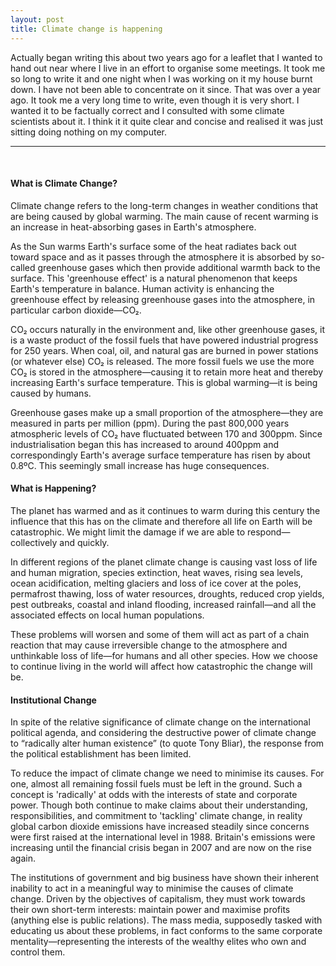 ```yaml
---
layout: post
title: Climate change is happening
---
```



Actually began writing this about two years ago for a leaflet that I wanted to hand out near where I live in an effort to organise some meetings. It took me so long to write it and one night when I was working on it my house burnt down. I have not been able to concentrate on it since. That was over a year ago. It took me a very long time to write, even though it is very short. I wanted it to be factually correct and I consulted with some climate scientists about it. I think it it quite clear and concise and realised it was just sitting doing nothing on my computer.

*****

&nbsp;

#### What is Climate Change?
Climate change refers to the long-term changes in weather conditions that are being caused by global warming. The main cause of recent warming is an increase in heat-absorbing gases in Earth's atmosphere.

As the Sun warms Earth's surface some of the heat radiates back out toward space and as it passes through the atmosphere it is absorbed by so-called greenhouse gases which then provide additional warmth back to the surface. This 'greenhouse effect' is a natural phenomenon that keeps Earth's temperature in balance. Human activity is enhancing the greenhouse effect by releasing greenhouse gases into the atmosphere, in particular carbon dioxide—CO₂.

CO₂ occurs naturally in the environment and, like other greenhouse gases, it is a waste product of the fossil fuels that have powered industrial progress for 250 years. When coal, oil, and natural gas are burned in power stations (or whatever else) CO₂ is released. The more fossil fuels we use the more CO₂ is stored in the atmosphere—causing it to retain more heat and thereby increasing Earth's surface temperature. This is global warming—it is being caused by humans.

Greenhouse gases make up a small proportion of the atmosphere—they are measured in parts per million (ppm). During the past 800,000 years atmospheric levels of CO₂ have fluctuated between 170 and 300ppm. Since industrialisation began this has increased to around 400ppm and correspondingly Earth's average surface temperature has risen by about 0.8ºC. This seemingly small increase has huge consequences.

#### What is Happening?
The planet has warmed and as it continues to warm during this century the influence that this has on the climate and therefore all life on Earth will be catastrophic. We might limit the damage if we are able to respond—collectively and quickly.

In different regions of the planet climate change is causing vast loss of life and human migration, species extinction, heat waves, rising sea levels, ocean acidification, melting glaciers and loss of ice cover at the poles, permafrost thawing, loss of water resources, droughts, reduced crop yields, pest outbreaks, coastal and inland flooding, increased rainfall—and all the associated effects on local human populations.

These problems will worsen and some of them will act as part of a chain reaction that may cause irreversible change to the atmosphere and unthinkable loss of life—for humans and all other species. How we choose to continue living in the world will affect how catastrophic the change will be.

#### Institutional Change
In spite of the relative significance of climate change on the international political agenda, and considering the destructive power of climate change to “radically alter human existence” (to quote Tony Bliar), the response from the political establishment has been limited.

To reduce the impact of climate change we need to minimise its causes. For one, almost all remaining fossil fuels must be left in the ground. Such a concept is 'radically' at odds with the interests of state and corporate power. Though both continue to make claims about their understanding, responsibilities, and commitment to 'tackling' climate change, in reality global carbon dioxide emissions have increased steadily since concerns were first raised at the international level in 1988. Britain's emissions were increasing until the financial crisis began in 2007 and are now on the rise again.

The institutions of government and big business have shown their inherent inability to act in a meaningful way to minimise the causes of climate change. Driven by the objectives of capitalism, they must work towards their own short-term interests: maintain power and maximise profits (anything else is public relations). The mass media, supposedly tasked with educating us about these problems, in fact conforms to the same corporate mentality—representing the interests of the wealthy elites who own and control them.

